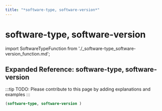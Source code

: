 ```yaml
---
title: "*software-type, software-version*"
---
```


# software-type, software-version

import SoftwareTypeFunction from './_software-type_software-version_function.md';

<SoftwareTypeFunction />

## Expanded Reference: software-type, software-version

:::tip
TODO: Please contribute to this page by adding explanations and examples
:::

```lisp
(software-type, software-version )
```
